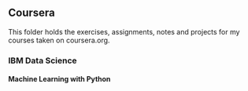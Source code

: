 ## Coursera
This folder holds the exercises, assignments, notes and projects for my courses taken on coursera.org. 

### IBM Data Science

#### Machine Learning with Python 

<!--stackedit_data:
eyJoaXN0b3J5IjpbLTIxMTkzMTkwMDFdfQ==
-->